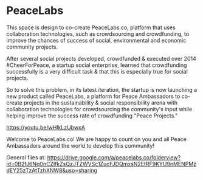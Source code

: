 # PeaceLabs
This space is design to co-create PeaceLabs.co, platform that uses collaboration technologies, such as crowdsourcing and crowdfunding, to improve the chances of success of social, environmental and economic community projects.

After several social projects developed, crowdfunded & executed over 2014 #CheerForPeace, a startup social enterprise, learned that crowdfunding successfully is a very difficult task & that this is especially true for social projects.

So to solve this problem, in its latest iteration, the startup is now launching a new product called PeaceLabs, a platform for Peace Ambassadors to co-create projects in the sustainability & social responsibility arena with collaboration technologies for crowdsourcing the community's input while helping improve the success rate of crowdfunding "Peace Projects."

https://youtu.be/wHIkLzUbwxA

Welcome to PeaceLabs.co! We are happy to count on you and all Peace Ambassadors around the world to develop this community!

General files at: https://drive.google.com/a/peacelabs.co/folderview?id=0B2fJ6Nq0nCZlfkZsQzJTZWVSc1ZucFJDQmxsN2EtRF9KYU9nMENPMzdEY25zTzAtTzhXNW8&usp=sharing

